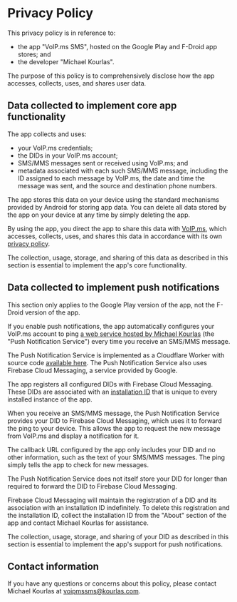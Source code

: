 # Privacy Policy

This privacy policy is in reference to:

* the app "VoIP.ms SMS", hosted on the Google Play and F-Droid app stores; and
* the developer "Michael Kourlas".

The purpose of this policy is to comprehensively disclose how the app accesses,
collects, uses, and shares user data.

## Data collected to implement core app functionality

The app collects and uses:

* your VoIP.ms credentials;
* the DIDs in your VoIP.ms account;
* SMS/MMS messages sent or received using VoIP.ms; and
* metadata associated with each such SMS/MMS message, including the ID
  assigned to each message by VoIP.ms, the date and time the message was sent,
  and the source and destination phone numbers.

The app stores this data on your device using the standard mechanisms provided
by Android for storing app data. You can delete all data stored by the app on
your device at any time by simply deleting the app.

By using the app, you direct the app to share this data with
[VoIP.ms](https://voip.ms/), which accesses, collects, uses, and shares this
data in accordance with its
own [privacy policy](https://voip.ms/privacy-policy).

The collection, usage, storage, and sharing of this data as described in this
section is essential to implement the app's core functionality.

## Data collected to implement push notifications

This section only applies to the Google Play version of the app, not the
F-Droid version of the app.

If you enable push notifications, the app automatically configures your VoIP.ms
account to
ping [a web service hosted by Michael Kourlas](https://voipmssms-notify.kourlas.com)
(the "Push Notification Service") every time you receive an SMS/MMS message.

The Push Notification Service is implemented as a Cloudflare Worker with source
code [available here](https://github.com/michaelkourlas/voipms-sms-push-notifications).
The Push Notification Service also uses Firebase Cloud Messaging, a service
provided by Google.

The app registers all configured DIDs with Firebase Cloud Messaging. These DIDs
are associated with
an [installation ID](https://firebase.google.com/docs/projects/manage-installations)
that is unique to every installed instance of the app.

When you receive an SMS/MMS message, the Push Notification Service provides
your DID to Firebase Cloud Messaging, which uses it to forward the ping to your
device. This allows the app to request the new message from VoIP.ms and display
a notification for it.

The callback URL configured by the app only includes your DID and no other
information, such as the text of your SMS/MMS messages. The ping simply tells
the app to check for new messages.

The Push Notification Service does not itself store your DID for longer than
required to forward the DID to Firebase Cloud Messaging.

Firebase Cloud Messaging will maintain the registration of a DID and its
association with an installation ID indefinitely. To delete this registration
and the installation ID, collect the installation ID from the "About" section
of the app and contact Michael Kourlas for assistance.

The collection, usage, storage, and sharing of your DID as described in this
section is essential to implement the app's support for push notifications.

## Contact information

If you have any questions or concerns about this policy, please contact
Michael Kourlas at voipmssms@kourlas.com.
